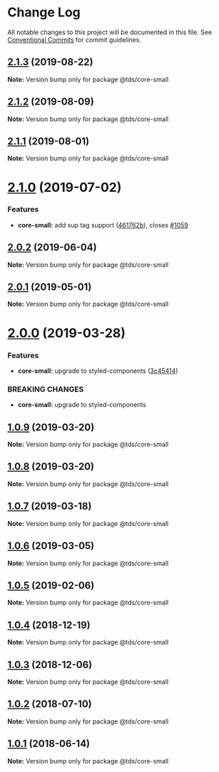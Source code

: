# Change Log

All notable changes to this project will be documented in this file.
See [Conventional Commits](https://conventionalcommits.org) for commit guidelines.

## [2.1.3](https://github.com/telusdigital/tds/compare/@tds/core-small@2.1.2...@tds/core-small@2.1.3) (2019-08-22)

**Note:** Version bump only for package @tds/core-small





## [2.1.2](https://github.com/telusdigital/tds/compare/@tds/core-small@2.1.1...@tds/core-small@2.1.2) (2019-08-09)

**Note:** Version bump only for package @tds/core-small





## [2.1.1](https://github.com/telusdigital/tds/compare/@tds/core-small@2.1.0...@tds/core-small@2.1.1) (2019-08-01)

**Note:** Version bump only for package @tds/core-small





# [2.1.0](https://github.com/telusdigital/tds/compare/@tds/core-small@2.0.2...@tds/core-small@2.1.0) (2019-07-02)


### Features

* **core-small:** add sup tag support ([461762b](https://github.com/telusdigital/tds/commit/461762b)), closes [#1059](https://github.com/telusdigital/tds/issues/1059)





## [2.0.2](https://github.com/telusdigital/tds/compare/@tds/core-small@2.0.1...@tds/core-small@2.0.2) (2019-06-04)

**Note:** Version bump only for package @tds/core-small

## [2.0.1](https://github.com/telusdigital/tds/compare/@tds/core-small@2.0.0...@tds/core-small@2.0.1) (2019-05-01)

**Note:** Version bump only for package @tds/core-small

# [2.0.0](https://github.com/telusdigital/tds/compare/@tds/core-small@1.0.9...@tds/core-small@2.0.0) (2019-03-28)

### Features

- **core-small:** upgrade to styled-components ([3c45414](https://github.com/telusdigital/tds/commit/3c45414))

### BREAKING CHANGES

- **core-small:** upgrade to styled-components

## [1.0.9](https://github.com/telusdigital/tds/compare/@tds/core-small@1.0.8...@tds/core-small@1.0.9) (2019-03-20)

**Note:** Version bump only for package @tds/core-small

## [1.0.8](https://github.com/telusdigital/tds/compare/@tds/core-small@1.0.7...@tds/core-small@1.0.8) (2019-03-20)

**Note:** Version bump only for package @tds/core-small

## [1.0.7](https://github.com/telusdigital/tds/compare/@tds/core-small@1.0.6...@tds/core-small@1.0.7) (2019-03-18)

**Note:** Version bump only for package @tds/core-small

## [1.0.6](https://github.com/telusdigital/tds/compare/@tds/core-small@1.0.5...@tds/core-small@1.0.6) (2019-03-05)

**Note:** Version bump only for package @tds/core-small

## [1.0.5](https://github.com/telusdigital/tds/compare/@tds/core-small@1.0.4...@tds/core-small@1.0.5) (2019-02-06)

**Note:** Version bump only for package @tds/core-small

<a name="1.0.4"></a>

## [1.0.4](https://github.com/telusdigital/tds/compare/@tds/core-small@1.0.3...@tds/core-small@1.0.4) (2018-12-19)

**Note:** Version bump only for package @tds/core-small

<a name="1.0.3"></a>

## [1.0.3](https://github.com/telusdigital/tds/compare/@tds/core-small@1.0.2...@tds/core-small@1.0.3) (2018-12-06)

**Note:** Version bump only for package @tds/core-small

<a name="1.0.2"></a>

## [1.0.2](https://github.com/telusdigital/tds/compare/@tds/core-small@1.0.1...@tds/core-small@1.0.2) (2018-07-10)

**Note:** Version bump only for package @tds/core-small

<a name="1.0.1"></a>

## [1.0.1](https://github.com/telusdigital/tds/compare/@tds/core-small@1.0.0...@tds/core-small@1.0.1) (2018-06-14)

**Note:** Version bump only for package @tds/core-small
